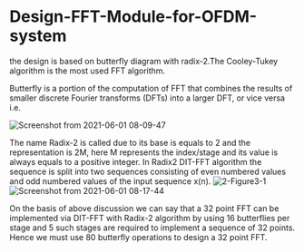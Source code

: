 # Design-FFT-Module-for-OFDM-system

the design is based on butterfly diagram with radix-2.The Cooley-Tukey algorithm is the most used FFT
algorithm.

Butterfly is a portion of the computation of FFT
that combines the results of smaller discrete Fourier
transforms (DFTs) into a larger DFT, or vice versa i.e.

![Screenshot from 2021-06-01 08-09-47](https://user-images.githubusercontent.com/52976744/120275300-638b3700-c2b1-11eb-92ed-b757165fde8b.png)

The name Radix-2 is called due to its base is equals to 2 and the representation is 2M, here M represents the index/stage and its value is always equals to a positive integer. In Radix2 DIT-FFT algorithm the sequence is split into two sequences consisting of even numbered values and odd numbered values of the input sequence x(n).
![2-Figure3-1](https://user-images.githubusercontent.com/52976744/120275698-0348c500-c2b2-11eb-87ad-ea5c118a048b.png)
![Screenshot from 2021-06-01 08-17-44](https://user-images.githubusercontent.com/52976744/120275651-f330e580-c2b1-11eb-8d6e-1a655111fa30.png)

On the basis of above discussion we can say that a 32 point
FFT can be implemented via DIT-FFT with Radix-2
algorithm by using 16 butterflies per stage and 5 such
stages are required to implement a sequence of 32 points.
Hence we must use 80 butterfly operations to design a 32
point FFT.
